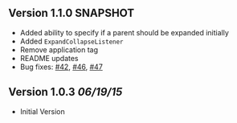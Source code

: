 Version 1.1.0 SNAPSHOT
----------------------------
- Added ability to specify if a parent should be expanded initially
- Added `ExpandCollapseListener`
- Remove application tag
- README updates
- Bug fixes: [#42](https://github.com/bignerdranch/expandable-recycler-view/pull/42), [#46](https://github.com/bignerdranch/expandable-recycler-view/pull/46), [#47](https://github.com/bignerdranch/expandable-recycler-view/pull/47)


Version 1.0.3 *06/19/15*
----------------------------
- Initial Version